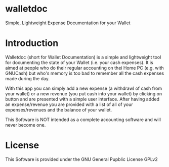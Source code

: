 walletdoc
=========

Simple, Lightweight Expense Documentation for your Wallet

Introduction
============

Walletdoc (short for Wallet Documentation) is a simple and lightweight
tool for documenting the state of your Wallet (i.e. your cash expenses).
It is aimed at people who do their regular accounting on thei Home PC
(e.g. with GNUCash) but who's memory is too bad to remember all the cash
expenses made during the day.

With this app you can simply add a new expense (a withdrawl of cash from
your wallet) or a new revenue (you put cash into your wallet) by clicking
on button and are presented with a simple user interface. After having
added an expense/revenue you are provided with a list of all of your
expenses/revenues and the balance of your wallet.

This Software is NOT intended as a complete accounting software and will
never become one.

License
=======

This Software is provided under the GNU General Pupblic License GPLv2